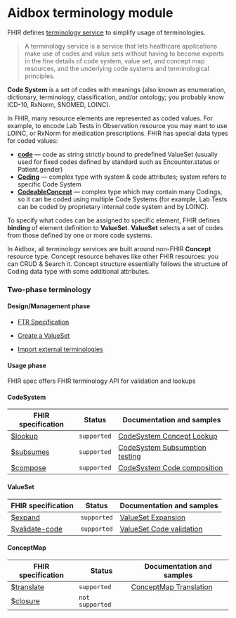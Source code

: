 # Aidbox terminology module

FHIR defines [terminology service](https://www.hl7.org/fhir/terminology-service.html#4.6) to simplify usage of terminologies.

> A terminology service is a service that lets healthcare applications make use of codes and value sets without having to become experts in the fine details of code system, value set, and concept map resources, and the underlying code systems and terminological principles.

**Code System** is a set of codes with meanings (also known as enumeration, dictionary, terminology, classification, and/or ontology; you probably know ICD-10, RxNorm, SNOMED, LOINC).

In FHIR, many resource elements are represented as coded values. For example, to encode Lab Tests in Observation resource you may want to use LOINC, or RxNorm for medication prescriptions. FHIR has special data types for coded values:

* [**code**](https://www.hl7.org/fhir/datatypes.html#code) — code as string strictly bound to predefined ValueSet (usually used for fixed codes defined by standard such as Encounter.status or Patient.gender)
* [**Coding**](https://www.hl7.org/fhir/datatypes.html#Coding) — complex type with system & code attributes; system refers to specific Code System
* [**CodeableConcept**](https://www.hl7.org/fhir/datatypes.html#codeableconcept) — complex type which may contain many Codings, so it can be coded using multiple Code Systems (for example, Lab Tests can be coded by proprietary internal code system and by LOINC).

To specify what codes can be assigned to specific element, FHIR defines **binding** of element definition to **ValueSet**. **ValueSet** selects a set of codes from those defined by one or more code systems.

In Aidbox, all terminology services are built around non-FHIR **Concept** resource type. Concept resource behaves like other FHIR resources: you can CRUD & Search it. Concept structure essentially follows the structure of Coding data type with some additional attributes.

### Two-phase terminology

#### Design/Management phase

* [FTR Specification](../../deprecated/deprecated/zen-related/fhir-terminology-repository/ftr-specification.md)

* [Create a ValueSet](valueset/create-a-valueset.md)

* [Import external terminologies](terminology-api/)

#### Usage phase

FHIR spec offers FHIR terminology API for validation and lookups

#### CodeSystem

| FHIR specification                                                        | Status      | Documentation and samples                                                                  |
| ------------------------------------------------------------------------- | ----------- | ------------------------------------------------------------------------------------------ |
| [$lookup](https://www.hl7.org/fhir/codesystem-operations.html#lookup)     | `supported` | [CodeSystem Concept Lookup](codesystem-and-concept/codesystem-concept-lookup.md)           |
| [$subsumes](https://www.hl7.org/fhir/codesystem-operations.html#subsumes) | `supported` | [CodeSystem Subsumption testing](codesystem-and-concept/codesystem-subsumption-testing.md) |
| [$compose](https://www.hl7.org/fhir/codesystem-operations.html#compose)   | `supported` | [CodeSystem Code composition](codesystem-and-concept/codesystem-code-composition.md)       |

#### ValueSet

| FHIR specification                                                                | Status      | Documentation and samples                                        |
| --------------------------------------------------------------------------------- | ----------- | ---------------------------------------------------------------- |
| [$expand](https://www.hl7.org/fhir/valueset-operations.html#expand)               | `supported` | [ValueSet Expansion](valueset/valueset-expansion.md)             |
| [$validate-code](https://www.hl7.org/fhir/valueset-operations.html#validate-code) | `supported` | [ValueSet Code validation](valueset/valueset-code-validation.md) |

#### ConceptMap

| FHIR specification                                                          | Status          | Documentation and samples                               |
| --------------------------------------------------------------------------- | --------------- | ------------------------------------------------------- |
| [$translate](https://www.hl7.org/fhir/conceptmap-operations.html#translate) | `supported`     | [ConceptMap Translation](translate-on-conceptmap.md) |
| [$closure](https://www.hl7.org/fhir/conceptmap-operations.html#closure)     | `not supported` |                                                         |
